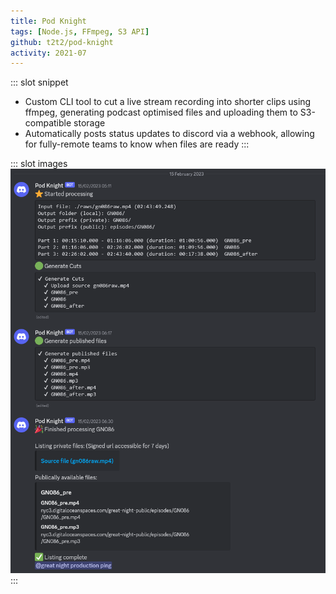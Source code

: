 ```yaml
---
title: Pod Knight
tags: [Node.js, FFmpeg, S3 API]
github: t2t2/pod-knight
activity: 2021-07
---
```


::: slot snippet
* Custom CLI tool to cut a live stream recording into shorter clips using ffmpeg, generating podcast optimised files and uploading them to S3-compatible storage
* Automatically posts status updates to discord via a webhook, allowing for fully-remote teams to know when files are ready
:::

::: slot images
<images-gallery>
<img src="./pod-knight/discord.png" alt="discord" title="Discord output" />
</images-gallery>
:::
